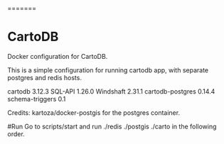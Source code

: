 =======
# CartoDB

Docker configuration for CartoDB.

This is a simple configuration for running cartodb app, with separate postgres and redis hosts.

cartodb            3.12.3
SQL-API            1.26.0
Windshaft          2.31.1
cartodb-postgres   0.14.4
schema-triggers    0.1

Credits:
kartoza/docker-postgis for the postgres container.

#Run
Go to scripts/start and run ./redis ./postgis ./carto in the following order.
